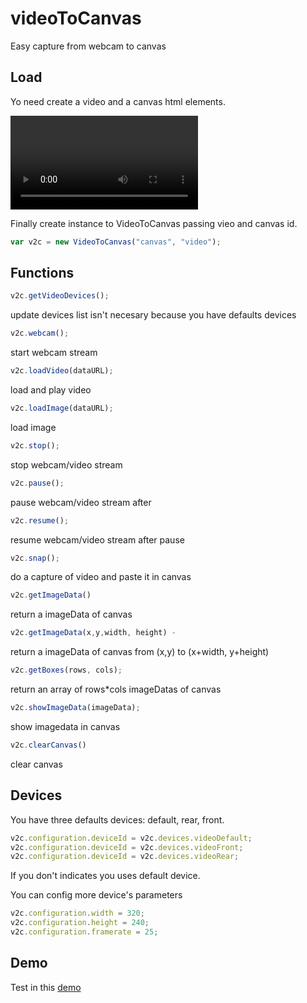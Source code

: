 # videoToCanvas
Easy capture from webcam to canvas

## Load

<script src="videoToCanvas.js"></script>

Yo need create a video and a canvas html elements.

  <video id="video" autoplay="true"></video>
  <canvas id="canvas" ></canvas>

Finally create instance to VideoToCanvas passing vieo and canvas id.

```js
var v2c = new VideoToCanvas("canvas", "video");
```

## Functions

```js
v2c.getVideoDevices();
```
update devices list isn't necesary because you have defaults devices

```js
v2c.webcam();
```
start webcam stream

```js
v2c.loadVideo(dataURL);
```
load and play video
	
```js  
v2c.loadImage(dataURL);
```
load image

```js
v2c.stop();
```
stop webcam/video stream

```js  
v2c.pause();
```
pause webcam/video stream after

```js
v2c.resume();
```
resume webcam/video stream after pause

```js
v2c.snap();
```
do a capture of video and paste it in canvas

```js
v2c.getImageData()
```
return a imageData of canvas

```js
v2c.getImageData(x,y,width, height) - 
```
return a imageData of canvas from (x,y) to (x+width, y+height)

```js
v2c.getBoxes(rows, cols);
```
return an array of rows*cols imageDatas of canvas

```js
v2c.showImageData(imageData);
```
show imagedata in canvas

```js
v2c.clearCanvas()
```
clear canvas

## Devices

You have three defaults devices: default, rear, front.

```js
v2c.configuration.deviceId = v2c.devices.videoDefault;
v2c.configuration.deviceId = v2c.devices.videoFront;
v2c.configuration.deviceId = v2c.devices.videoRear;
```
If you don't indicates you uses default device.

You can config more device's parameters

```js
v2c.configuration.width = 320;
v2c.configuration.height = 240;
v2c.configuration.framerate = 25;
```

## Demo

Test in this [demo](https://cubiwan.github.io/videoToCanvas/index.html)
